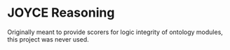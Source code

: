 # JOYCE Reasoning

Originally meant to provide scorers for logic integrity of ontology modules, this project was never used.